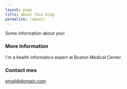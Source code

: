 ```yaml
---
layout: page
title: About this blog
permalink: /about/
---
```


Some information about you!

### More Information

I'm a health informatics expert at Boston Medical Center.

### Contact mes

[email@domain.com](mailto:email@domain.com)